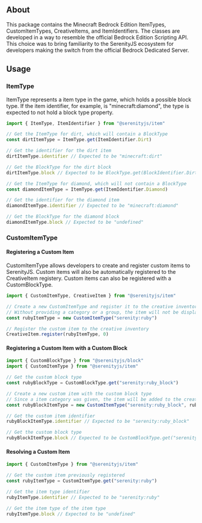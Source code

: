 ## About
This package contains the Minecraft Bedrock Edition ItemTypes, CustomItemTypes, CreativeItems, and ItemIdentifiers. The classes are developed in a way to resemble the official Bedrock Edition Scripting API. This choice was to bring familiarity to the SerenityJS ecosystem for developers making the switch from the official Bedrock Dedicated Server.

## Usage

### ItemType
ItemType represents a item type in the game, which holds a possible block type. If the item identifier, for example, is "minecraft:diamond", the type is expected to not hold a block type property.
```ts
import { ItemType, ItemIdentifier } from "@serenityjs/item"

// Get the ItemType for dirt, which will contain a BlockType
const dirtItemType = ItemType.get(ItemIdentifier.Dirt)

// Get the identifier for the dirt item
dirtItemType.identifier // Expected to be "minecraft:dirt"

// Get the BlockType for the dirt block
dirtItemType.block // Expected to be BlockType.get(BlockIdentifier.Dirt)

// Get the ItemType for diamond, which will not contain a BlockType
const diamondItemType = ItemType.get(ItemIdentifier.Diamond)

// Get the identifier for the diamond item
diamondItemType.identifier // Expected to be "minecraft:diamond"

// Get the BlockType for the diamond block
diamondItemType.block // Expected to be "undefined"
```

### CustomItemType
#### Registering a Custom Item
CustomItemType allows developers to create and register custom items to SerenityJS. Custom items will also be automatically registered to the CreativeItem registery. Custom items can also be registered with a CustomBlockType.
```ts
import { CustomItemType, CreativeItem } from "@serenityjs/item"

// Create a new CustomItemType and register it to the creative inventory
// Without providing a category or a group, the item will not be displayed in the creative inventory
const rubyItemType = new CustomItemType("serenity:ruby")

// Register the custom item to the creative inventory
CreativeItem.register(rubyItemType, 0)
```

#### Registering a Custom Item with a Custom Block
```ts
import { CustomBlockType } from "@serenityjs/block"
import { CustomItemType } from "@serenityjs/item"

// Get the custom block type
const rubyBlockType = CustomBlockType.get("serenity:ruby_block")

// Create a new custom item with the custom block type
// Since a item category was given, the item will be added to the creative inventory
const rubyBlockItemType = new CustomItemType("serenity:ruby_block", rubyBlockType, ItemCategory.Construction, ItemGroup.Ore)

// Get the custom item identifier
rubyBlockItemType.identifier // Expected to be "serenity:ruby_block"

// Get the custom block type
rubyBlockItemType.block // Expected to be CustomBlockType.get("serenity:ruby_block")
```

#### Resolving a Custom Item
```ts
import { CustomItemType } from "@serenityjs/item"

// Get the custom item previously registered
const rubyItemType = CustomItemType.get("serenity:ruby")

// Get the item type identifier
rubyItemType.identifier // Expected to be "serenity:ruby"

// Get the item type of the item type
rubyItemType.block // Expected to be "undefined"
```